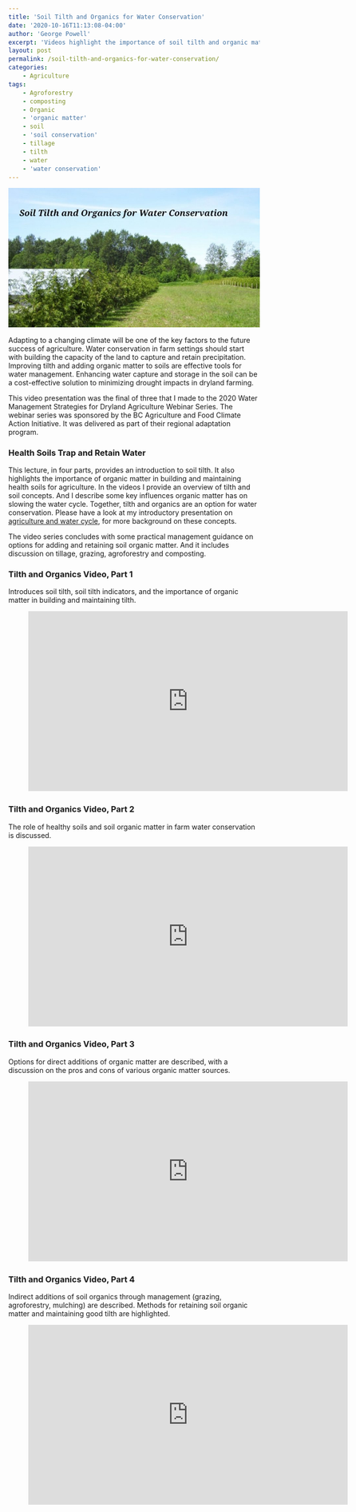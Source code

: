 ```yaml
---
title: 'Soil Tilth and Organics for Water Conservation'
date: '2020-10-16T11:13:08-04:00'
author: 'George Powell'
excerpt: 'Videos highlight the importance of soil tilth and organic matter in maintaining healthy soil for water conservation.'
layout: post
permalink: /soil-tilth-and-organics-for-water-conservation/
categories:
    - Agriculture
tags:
    - Agroforestry
    - composting
    - Organic
    - 'organic matter'
    - soil
    - 'soil conservation'
    - tillage
    - tilth
    - water
    - 'water conservation'
---
```

![Tilth and Organics](/assets/images/SoilTilthandOrganics-768x424.jpg)

Adapting to a changing climate will be one of the key factors to the future success of agriculture. Water conservation in farm settings should start with building the capacity of the land to capture and retain precipitation. Improving tilth and adding organic matter to soils are effective tools for water management. Enhancing water capture and storage in the soil can be a cost-effective solution to minimizing drought impacts in dryland farming.

This video presentation was the final of three that I made to the 2020 Water Management Strategies for Dryland Agriculture Webinar Series. The webinar series was sponsored by the BC Agriculture and Food Climate Action Initiative. It was delivered as part of their regional adaptation program.

### Health Soils Trap and Retain Water

This lecture, in four parts, provides an introduction to soil tilth. It also highlights the importance of organic matter in building and maintaining health soils for agriculture. In the videos I provide an overview of tilth and soil concepts. And I describe some key influences organic matter has on slowing the water cycle. Together, tilth and organics are an option for water conservation. Please have a look at my introductory presentation on [agriculture and water cycle](https://agforinsight.com/agriculture-and-the-water-cycle/), for more background on these concepts.

The video series concludes with some practical management guidance on options for adding and retaining soil organic matter. And it includes discussion on tillage, grazing, agroforestry and composting.

### Tilth and Organics Video, Part 1

Introduces soil tilth, soil tilth indicators, and the importance of organic matter in building and maintaining tilth.

<figure><div><iframe allow="accelerometer; autoplay; clipboard-write; encrypted-media; gyroscope; picture-in-picture" allowfullscreen="" frameborder="0" height="360" loading="lazy" src="https://www.youtube.com/embed/O5dGRtijQ5k?feature=oembed" title="Tilth and Soil Organics for Water Conservation part 1" width="640"></iframe></div></figure>

### Tilth and Organics Video, Part 2

The role of healthy soils and soil organic matter in farm water conservation is discussed.

<figure><div><iframe allow="accelerometer; autoplay; clipboard-write; encrypted-media; gyroscope; picture-in-picture" allowfullscreen="" frameborder="0" height="360" loading="lazy" src="https://www.youtube.com/embed/XhwZDJm7ANI?feature=oembed" title="Tilth and Soil Organics for Water Conservation part 2" width="640"></iframe></div></figure>

### Tilth and Organics Video, Part 3

Options for direct additions of organic matter are described, with a discussion on the pros and cons of various organic matter sources.

<figure><div><iframe allow="accelerometer; autoplay; clipboard-write; encrypted-media; gyroscope; picture-in-picture" allowfullscreen="" frameborder="0" height="360" loading="lazy" src="https://www.youtube.com/embed/tfVgLdCxREc?feature=oembed" title="Tilth and Soil Organics for Water Conservation part 3" width="640"></iframe></div></figure>

### Tilth and Organics Video, Part 4

Indirect additions of soil organics through management (grazing, agroforestry, mulching) are described. Methods for retaining soil organic matter and maintaining good tilth are highlighted.

<figure><div><iframe allow="accelerometer; autoplay; clipboard-write; encrypted-media; gyroscope; picture-in-picture" allowfullscreen="" frameborder="0" height="360" loading="lazy" src="https://www.youtube.com/embed/JameGaVV61c?feature=oembed" title="Tilth and Soil Organics for Water Conservation part 4" width="640"></iframe></div></figure>
